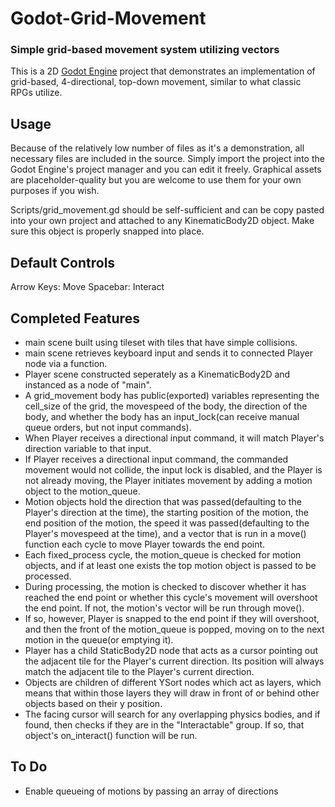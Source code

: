 # Godot-Grid-Movement
### Simple grid-based movement system utilizing vectors

This is a 2D [Godot Engine](https://godotengine.org/) project that demonstrates an implementation of grid-based, 4-directional, 
top-down movement, similar to what classic RPGs utilize.

## Usage

Because of the relatively low number of files as it's a demonstration, all necessary files are included in the source.
Simply import the project into the Godot Engine's project manager and you can edit it freely. Graphical assets are placeholder-quality
but you are welcome to use them for your own purposes if you wish.

Scripts/grid_movement.gd should be self-sufficient and can be copy pasted into your own project and attached to any KinematicBody2D object. Make sure this object is properly snapped into place.

## Default Controls

Arrow Keys: Move
Spacebar: Interact

## Completed Features

* main scene built using tileset with tiles that have simple collisions.
* main scene retrieves keyboard input and sends it to connected Player node via a function.
* Player scene constructed seperately as a KinematicBody2D and instanced as a node of "main".
* A grid_movement body has public(exported) variables representing the cell_size of the grid, the movespeed of the body, the direction of the body, and whether the body has an input_lock(can receive manual queue orders, but not input commands).
* When Player receives a directional input command, it will match Player's direction variable to that input.
* If Player receives a directional input command, the commanded movement would not collide, the input lock is disabled, and the Player is not already moving, the Player initiates movement by adding a motion object to the motion_queue.
* Motion objects hold the direction that was passed(defaulting to the Player's direction at the time), the starting position of the motion, the end position of the motion, the speed it was passed(defaulting to the Player's movespeed at the time), and a vector that is run in a move() function each cycle to move Player towards the end point.
* Each fixed_process cycle, the motion_queue is checked for motion objects, and if at least one exists the top motion object is passed to be processed.
* During processing, the motion is checked to discover whether it has reached the end point or whether this cycle's movement will overshoot the end point. If not, the motion's vector will be run through move().
* If so, however, Player is snapped to the end point if they will overshoot, and then the front of the motion_queue is popped, moving on to the next motion in the queue(or emptying it).
* Player has a child StaticBody2D node that acts as a cursor pointing out the adjacent tile for the Player's current direction. Its position will always match the adjacent tile to the Player's current direction.
* Objects are children of different YSort nodes which act as layers, which means that within those layers they will draw in front of or behind other objects based on their y position.
* The facing cursor will search for any overlapping physics bodies, and if found, then checks if they are in the "Interactable" group. If so, that object's on_interact() function will be run.

## To Do

* Enable queueing of motions by passing an array of directions
